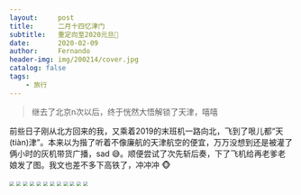 ```yaml
---
layout:     post
title:      二月十四忆津门
subtitle:   重定向至2020元旦🤪
date:       2020-02-09
author:     Fernando
header-img: img/200214/cover.jpg
catalog: false
tags:
    - 旅行
---
```


> 继去了北京n次以后，终于恍然大悟解锁了天津，嘻嘻

前些日子刚从北方回来的我，又乘着2019的末班机一路向北，飞到了哏儿都“天(tiàn)津”。本来以为揩了听着不像廉航的天津航空的便宜，万万没想到还是被灌了俩小时的灰机带货广播，sad 😅。顺便尝试了次先斩后奏，下了飞机给再老爹老娘发了图。我文也差不多下高铁了，冲冲冲 🐵

<img src="https://tva1.sinaimg.cn/large/0082zybply1gbw0pqo117j31400u0u0x.jpg" style="zoom:50%;" />

<img src="https://tva1.sinaimg.cn/large/0082zybply1gbw10k7lo3j30u014lu0z.jpg" style="zoom:50%;" />

<img src="https://tva1.sinaimg.cn/large/0082zybply1gbw10i3ygkj30u00u04qp.jpg" style="zoom:50%;" />

<img src="https://tva1.sinaimg.cn/large/0082zybply1gbw10h72s6j30u01404qq.jpg" style="zoom:50%;" />

<img src="https://tva1.sinaimg.cn/large/0082zybply1gbw10ewlcpj30u01401kz.jpg" style="zoom:50%;" />

<img src="https://tva1.sinaimg.cn/large/0082zybply1gbw1vdpaaaj31400u0hdw.jpg" style="zoom:50%;" />

<img src="https://tva1.sinaimg.cn/large/0082zybply1gbw1vcum2dj30u0140u0x.jpg" style="zoom:50%;" />

<img src="https://tva1.sinaimg.cn/large/0082zybply1gbw1vbxzuhj30u0140kjm.jpg" style="zoom:50%;" />

<img src="https://tva1.sinaimg.cn/large/0082zybply1gbw1vav4qgj30u01401ky.jpg" style="zoom:50%;" />

<img src="https://tva1.sinaimg.cn/large/0082zybply1gbw1va06d6j30u01401kz.jpg" style="zoom:50%;" />

<img src="https://tva1.sinaimg.cn/large/0082zybply1gbw1v9e95lj31400u0e82.jpg" style="zoom:50%;" />

<img src="https://tva1.sinaimg.cn/large/0082zybply1gbw1v8keiij31400u0e82.jpg" style="zoom:50%;" />

